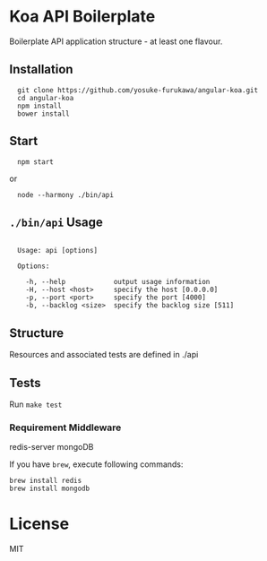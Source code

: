 # Koa API Boilerplate

  Boilerplate API application structure - at least one flavour.

## Installation

```
  git clone https://github.com/yosuke-furukawa/angular-koa.git
  cd angular-koa
  npm install
  bower install
```

## Start

```
  npm start
```

or 

```
  node --harmony ./bin/api
```

## `./bin/api` Usage

```

  Usage: api [options]

  Options:

    -h, --help            output usage information
    -H, --host <host>     specify the host [0.0.0.0]
    -p, --port <port>     specify the port [4000]
    -b, --backlog <size>  specify the backlog size [511]

```

## Structure

  Resources and associated tests are defined in ./api

##  Tests

  Run `make test`

### Requirement Middleware

  redis-server
  mongoDB
  
  If you have `brew`, execute following commands:
  
  ```
  brew install redis
  brew install mongodb
  ```


# License

  MIT

